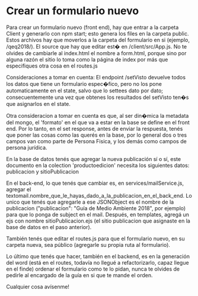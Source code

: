 # Crear un formulario nuevo

Para crear un formulario nuevo (front end), hay que entrar a la carpeta Client y generarlo con npm start; esto genera los files en la carpeta public. Estos archivos hay que moverlos a la carpeta del formulario en si (ejemplo, /qeq2018/). El source que hay que editar est� en /client/src/App.js. No te olvides de cambiarle al index.html el nombre a form.html, porque sino por alguna razón el sitio lo toma como la página de index por más que especifiques otra cosa en el routes.js

Consideraciones a tomar en cuenta: El endpoint /setVisto devuelve todos los datos que tiene un formulario espec�fico, pero no los pone automaticamente en el state, salvo que lo settees dato por dato; consecuentemente una vez que obtenes los resultados del setVisto ten�s que asignarlos en el state. 

Otra consideracion a tomar en cuenta es que, al ser din�mica la metadata del mongo, el 'formato' en el que va a estar en la base se define en el front end. Por lo tanto, en el set response, antes de enviar la respuesta, tenés que poner las cosas como las querés en la base, por lo general dos o tres campos van como parte de Persona Fisica, y los demás como campos de persona jurídica.

En la base de datos tenés que agregar la nueva publicación sí o sí, este documento en la colection 'productoedicion' necesita los siguientes datos: publicacion y sitioPublicacion

En el back-end, lo que tenés que cambiar es, en services/mailService.js, agregar el textomail.nombre_que_le_hayas_dado_a_la_publicacion_en_el_back_end. Lo unico que tenés que agregarle a ese JSONObject es el nombre de la publicacion ("publicacion": "Guía de Medio Ambiente 2018", por ejemplo) para que lo ponga de subject en el mail. Después, en templates, agregá un ejs con nombre sitioPublicacion.ejs (el sitio publicacion que asignaste en la base de datos en el paso anterior).

También tenés que editar el routes.js para que el formulario nuevo, en su carpeta nueva, sea público (agregarle su propia ruta al formulario). 

Lo último que tenés que hacer, también en el backend, es en la generación del word (está en el routes, todavía no llegué a refactorizarlo, capaz llegue en el finde) ordenar el formulario como te lo pidan, nunca te olvides de pedirle al encargado de la guía en si que te mande el orden.

Cualquier cosa avísenme!